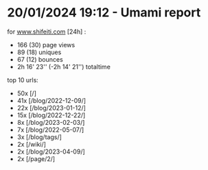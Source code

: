 # 20/01/2024 19:12 - Umami report
for www.shifeiti.com [24h] :

 - 166 (30) page views
 - 89 (18) uniques
 - 67 (12) bounces
 - 2h 16' 23'' (-2h 14' 21'') totaltime


top 10 urls:
 - 50x [/]
 - 41x [/blog/2022-12-09/]
 - 22x [/blog/2023-01-12/]
 - 15x [/blog/2022-12-22/]
 - 8x [/blog/2023-02-03/]
 - 7x [/blog/2022-05-07/]
 - 3x [/blog/tags/]
 - 2x [/wiki/]
 - 2x [/blog/2023-04-09/]
 - 2x [/page/2/]


